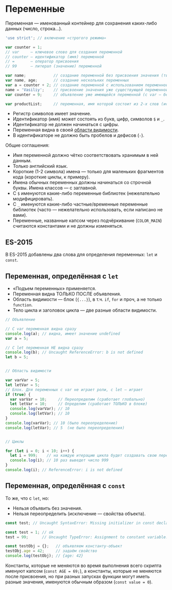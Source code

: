 # Переменные

Переменная — именованный контейнер для сохранения каких-либо данных (число, строка...).

```js
'use strict'; // включение «строгого режима»

var counter = 1;
// var     — ключевое слово для создания переменной
// counter — идентификатор (имя) переменной
// =       — оператор присвоения
// 99      — литерал (значение) переменной

var name;            // создание переменной без присвоения значения (тип и значение — undefined)
var name, age;       // создание нескольких переменных
var a = counter + 2; // создание переменной с использованием переменной
name = 'Vasiliy';    // присвоение значения уже существующей переменной (тип — строка)
var counter = 9;     // объявление уже имеющейся переменной (с var — без проблем)

var productList;     // переменная, имя которой состоит из 2-х слов (использован CamelCase)
```

- Регистр символов имеет значение.
- Идентификатор (имя) может состоять из букв, цифр, символов `$` и `_`.
- Идентификатор не должен начинаться с цифры.
- Переменная видна в своей [области видимости](scope.md).
- В идентификаторе не должно быть пробелов и дефисов (`-`).

Общие соглашения:

- Имя переменной должно чётко соответствовать хранимым в ней данным.
- Только английский язык.
- Короткие (1-2 символа) имена — только для маленьких фрагментов кода (короткие циклы, к примеру).
- Имена обычных переменных должны начинаться со строчной буквы. Имена классов — с заглавной.
- С `$` именуются какие-либо переменные библиотек (нежелательно модифицировать).
- С `_` именуются какие-либо частные/временные переменные библиотек (часто — нежелательно использовать, если написано не вами).
- Переменные, названные капсом через подчёркивание (`COLOR_MAIN`) считаются константами и не должны изменяться.



## ES-2015

В ES-2015 добавлены два слова для определения переменных: `let` и `const`.

## Переменная, определённая с `let`

- «Подъем переменных» применяется.
- Переменная видна ТОЛЬКО ПОСЛЕ объявления.
- Область видимости — блок (`{...}`), в т.ч. `if`, `for` и проч, а не только `function`.
- Тело цикла и заголовок цикла — две разные области видимости.

```js
// Объявление

// С var переменная видна сразу
console.log(a); // видна, имеет значение undefined
var a = 5;

// С let переменная НЕ видна сразу
console.log(b); // Uncaught ReferenceError: b is not defined
let b = 5;


// Область видимости

var varVar = 5;
let letVar = 5;
// Блок. Для переменных с var не играет роли, с let — играет
if (true) {
  var varVar = 10;     // Переопределим (сработает глобально)
  let letVar = 10;     // Определим (сработает ТОЛЬКО в блоке)
  console.log(varVar); // 10
  console.log(letVar); // 10
}
console.log(varVar); // 10 (было переопределение)
console.log(letVar); // 5  (не было переопределения)


// Циклы

for (let i = 0; i < 10; i++) {
  let i = 999;    // на каждую итерацию цикла будет создавать свою переменную i
  console.log(i); // 10 раз выведет число 999
}
console.log(i); // ReferenceError: i is not defined
```



## Переменная, определённая с `const`

То же, что с `let`, но:

- Нельзя объявить без значения.
- Нельзя переопределить (исключение — свойства объекта).

```js
const test; // Uncaught SyntaxError: Missing initializer in const declaration

const test = 1; // ok
test = 99;      // Uncaught TypeError: Assignment to constant variable.

const testObj = {};   // объявляем константу-объект
testObj.age = 42;     // задаём свойство
console.log(testObj); // {age: 42}
```

Константы, которые не меняются во время выполнения всего скрипта именуют капсом (`const AGE = 69;`), а константы, которые не меняются после присвоения, но при разных запусках функции могут иметь разные значения, именуются обычным образом (`const value = 0`).
